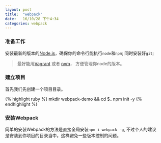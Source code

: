 ```yaml
---
layout: post
title:  "webpack"
date:   16/10/28 下午4:34
categories: webpack
---
```


### 准备工作
安装最新的版本的[Node.js](http://nodejs.org/)，确保你的命令行能执行`node`和`npm`;
同时安装好`git`;

> 最好能用[Vagrant](https://www.vagrantup.com/) 或者 [nvm](https://www.npmjs.com/package/nvm)， 方便管理你node的版本。
 
### 建立项目
首先我们先创建一个项目目录。

{% highlight ruby %}
mkdir webpack-demo && cd $_
npm init -y
{% endhighlight %}

### 安装Webpack
简单的安装Webpack的方法是直接全局安装`npm i webpack -g`,
不过个人的建议是安装到你项目的目录当中，这样避免一些版本控制的问题。

